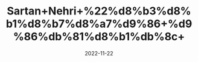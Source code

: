 ---
title: 'Sartan+Nehri+%22%d8%b3%d8%b1%d8%b7%d8%a7%d9%86+%d9%86%db%81%d8%b1%db%8c+'
date: '2022-11-22' 
metatag: '' 
inventory: '0' 
draft: false 
# meta description 
shortDescripton: '+Dried+Canal+Crab%22'
description: 'Herbs+%d8%ac%da%91%db%8c+%d8%a8%d9%88%d9%b9%db%8c'
longdescription: ''
tags: ''
brand: ''
subCategory: ''
unit: '10 gm-Pk'
sellCount: '0'
featured: True
# product Price
price: '100.0'
# Product Short Description
shortDescription: '+Dried+Canal+Crab%22'
productID: 'A9DC808B-5824-ED11-9968-005056B3A416'
type: 'products'
category: 'Herbs+%d8%ac%da%91%db%8c+%d8%a8%d9%88%d9%b9%db%8c' 
thumnailproduct: 'https://eraconnect.blob.core.windows.net/product-images/aminsaddiquidawakhana/A9DC808B-5824-ED11-9968-005056B3A416.webp' 
images:
  - image: 'https://eraconnect.blob.core.windows.net/product-images/aminsaddiquidawakhana/A9DC808B-5824-ED11-9968-005056B3A416.webp'  
Variants:
---